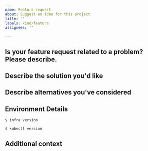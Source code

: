 ```yaml
---
name: Feature request
about: Suggest an idea for this project
title: ''
labels: kind/feature
assignees: ''

---
```


## Is your feature request related to a problem? Please describe.

<!-- A clear and concise description of what the problem is. Example: I'm always frustrated when [...] -->

## Describe the solution you'd like

<!-- A clear and concise description of what you want to happen. -->

## Describe alternatives you've considered

<!-- A clear and concise description of any alternative solutions or features you've considered. -->

## Environment Details

<!-- Infra client and server versions using `infra version` -->

```
$ infra version
```

<!-- Kubernetes version using `kubectl version` -->

```
$ kubectl version
```

<!-- Where you are running Kubernetes (e.g. EKS, AKS, GKE, Docker Desktop, Minikube, etc.) -->

## Additional context

<!-- Add any other context about the problem here. -->

